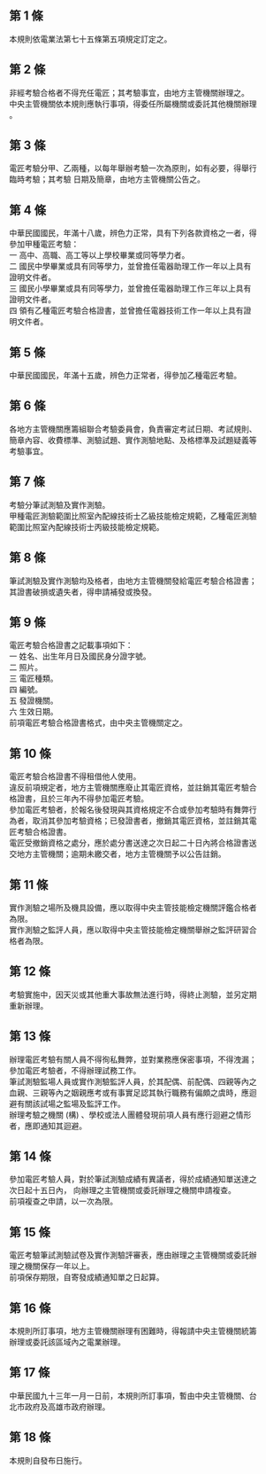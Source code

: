 第 1 條
-------
本規則依電業法第七十五條第五項規定訂定之。

第 2 條
-------
非經考驗合格者不得充任電匠；其考驗事宜，由地方主管機關辦理之。  
中央主管機關依本規則應執行事項，得委任所屬機關或委託其他機關辦理  
。

第 3 條
-------
電匠考驗分甲、乙兩種，以每年舉辦考驗一次為原則，如有必要，得舉行  
臨時考驗；其考驗 日期及簡章，由地方主管機關公告之。

第 4 條
-------
中華民國國民，年滿十八歲，辨色力正常，具有下列各款資格之一者，得  
參加甲種電匠考驗：  
一  高中、高職、高工等以上學校畢業或同等學力者。  
二  國民中學畢業或具有同等學力，並曾擔任電器助理工作一年以上具有  
    證明文件者。  
三  國民小學畢業或具有同等學力，並曾擔任電器助理工作三年以上具有  
    證明文件者。  
四  領有乙種電匠考驗合格證書，並曾擔任電器技術工作一年以上具有證  
    明文件者。

第 5 條
-------
中華民國國民，年滿十五歲，辨色力正常者，得參加乙種電匠考驗。

第 6 條
-------
各地方主管機關應籌組聯合考驗委員會，負責審定考試日期、考試規則、  
簡章內容、收費標準、測驗試題、實作測驗地點、及格標準及試題疑義等  
考驗事宜。

第 7 條
-------
考驗分筆試測驗及實作測驗。  
甲種電匠測驗範圍比照室內配線技術士乙級技能檢定規範，乙種電匠測驗  
範圍比照室內配線技術士丙級技能檢定規範。

第 8 條
-------
筆試測驗及實作測驗均及格者，由地方主管機關發給電匠考驗合格證書；  
其證書破損或遺失者，得申請補發或換發。

第 9 條
-------
電匠考驗合格證書之記載事項如下：  
一  姓名、出生年月日及國民身分證字號。  
二  照片。  
三  電匠種類。  
四  編號。  
五  發證機關。  
六  生效日期。  
前項電匠考驗合格證書格式，由中央主管機關定之。

第 10 條
--------
電匠考驗合格證書不得租借他人使用。  
違反前項規定者，地方主管機關應廢止其電匠資格，並註銷其電匠考驗合  
格證書，且於三年內不得參加電匠考驗。  
參加電匠考驗者，於報名後發現與其資格規定不合或參加考驗時有舞弊行  
為者，取消其參加考驗資格；已發證書者，撤銷其電匠資格，並註銷其電  
匠考驗合格證書。  
電匠受撤銷資格之處分，應於處分書送達之次日起二十日內將合格證書送  
交地方主管機關；逾期未繳交者，地方主管機關予以公告註銷。

第 11 條
--------
實作測驗之場所及機具設備，應以取得中央主管技能檢定機關評鑑合格者  
為限。  
實作測驗之監評人員，應以取得中央主管技能檢定機關舉辦之監評研習合  
格者為限。

第 12 條
--------
考驗實施中，因天災或其他重大事故無法進行時，得終止測驗，並另定期  
重新辦理。

第 13 條
--------
辦理電匠考驗有關人員不得徇私舞弊，並對業務應保密事項，不得洩漏；  
參加電匠考驗者，不得辦理試務工作。  
筆試測驗監場人員或實作測驗監評人員，於其配偶、前配偶、四親等內之  
血親、三親等內之姻親應考或有事實足認其執行職務有偏頗之虞時，應迴  
避有關該試場之監場及監評工作。  
辦理考驗之機關 (構) 、學校或法人團體發現前項人員有應行迴避之情形  
者，應即通知其迴避。

第 14 條
--------
參加電匠考驗人員，對於筆試測驗成績有異議者，得於成績通知單送達之  
次日起十五日內， 向辦理之主管機關或委託辦理之機關申請複查。  
前項複查之申請，以一次為限。

第 15 條
--------
電匠考驗筆試測驗試卷及實作測驗評審表，應由辦理之主管機關或委託辦  
理之機關保存一年以上。  
前項保存期限，自寄發成績通知單之日起算。

第 16 條
--------
本規則所訂事項，地方主管機關辦理有困難時，得報請中央主管機關統籌  
辦理或委託該區域內之電業辦理。

第 17 條
--------
中華民國九十三年一月一日前，本規則所訂事項，暫由中央主管機關、台  
北市政府及高雄市政府辦理。

第 18 條
--------
本規則自發布日施行。

